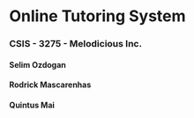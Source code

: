 # Online Tutoring System

### CSIS - 3275 - Melodicious Inc.
#### Selim Ozdogan
#### Rodrick Mascarenhas
#### Quintus Mai
